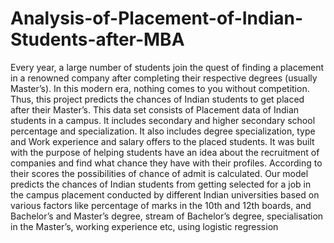 # Analysis-of-Placement-of-Indian-Students-after-MBA
Every year, a large number of students join the quest of finding a placement in a renowned company after completing their respective degrees (usually Master’s). In this modern era, nothing comes to you without competition. Thus, this project predicts the chances of Indian students to get placed after their Master’s.
This data set consists of Placement data of Indian students in a campus. It includes secondary and higher secondary school percentage and specialization. It also includes degree specialization, type and Work experience and salary offers to the placed students. It was built with the purpose of helping students have an idea about the recruitment of companies and find what chance they have with their profiles. According to their scores the possibilities of chance of admit is calculated. Our model predicts the chances of Indian students from getting selected for a job in the campus placement conducted by different Indian universities based on various factors like percentage of marks in the 10th and 12th boards, and Bachelor’s and Master’s degree, stream of Bachelor’s degree, specialisation in the Master’s, working experience etc, using logistic regression
